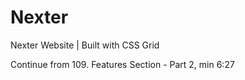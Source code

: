 # Nexter

Nexter Website | Built with CSS Grid

Continue from 109. Features Section - Part 2, min 6:27
